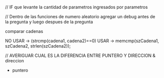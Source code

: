 // IF que levante la cantidad de parametros ingresados por parametros

// Dentro de las funciones de numero aleatorio agregar un debug antes de la pregunta y luego despues de la pregunta

comparar cadenas

NO USAR -> (strcmp(cadena1, cadena2)==0)
USAR -> memcmp(szCadena1, szCadena2, strlen(szCadena2));

// AVERIGUAR CUAL ES LA DIFERENCIA ENTRE PUNTERO Y DIRECCION
& direccion
* puntero
